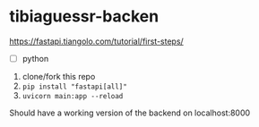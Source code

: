 ﻿# tibiaguessr-backen

https://fastapi.tiangolo.com/tutorial/first-steps/

- [ ] python

1. clone/fork this repo
2. `pip install "fastapi[all]"`
3. `uvicorn main:app --reload`

Should have a working version of the backend on localhost:8000
